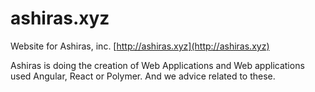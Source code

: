 # ashiras.xyz

Website for Ashiras, inc. [http://ashiras.xyz](http://ashiras.xyz)

Ashiras is doing the creation of Web Applications and Web applications used Angular, React or Polymer.
And we advice related to these.
